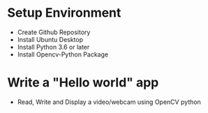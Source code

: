 # Setup Environment
* Create Github Repository
* Install Ubuntu Desktop
* Install Python 3.6 or later
* Install Opencv-Python Package

# Write a "Hello world" app
* Read, Write and Display a video/webcam using OpenCV python
